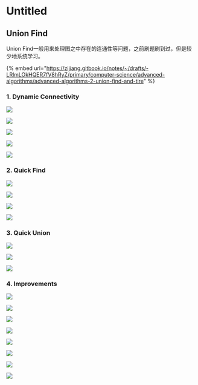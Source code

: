 # Untitled

## Union Find

Union Find一般用来处理图之中存在的连通性等问题，之前刷题刷到过，但是较少地系统学习。

{% embed url="https://zijiang.gitbook.io/notes/~/drafts/-LRlmLOkHQER7fV8hRyZ/primary/computer-science/advanced-algorithms/advanced-algorithms-2-union-find-and-tire" %}

### 1. Dynamic Connectivity

![](../../.gitbook/assets/screen-shot-2018-11-20-at-11.15.44-am.png)

![](../../.gitbook/assets/screen-shot-2018-11-20-at-11.17.06-am.png)

![](../../.gitbook/assets/screen-shot-2018-11-20-at-11.17.37-am.png)

![](../../.gitbook/assets/screen-shot-2018-11-20-at-11.18.15-am.png)

![](../../.gitbook/assets/screen-shot-2018-11-20-at-11.19.36-am.png)

### 2. Quick Find

![](../../.gitbook/assets/screen-shot-2018-11-20-at-11.20.58-am.png)

![](../../.gitbook/assets/screen-shot-2018-11-20-at-11.21.48-am.png)

![](../../.gitbook/assets/screen-shot-2018-11-20-at-11.23.16-am.png)

![](../../.gitbook/assets/screen-shot-2018-11-20-at-11.24.03-am.png)

### 3. Quick Union

![](../../.gitbook/assets/screen-shot-2018-11-20-at-11.24.53-am.png)

![](../../.gitbook/assets/screen-shot-2018-11-20-at-11.25.16-am.png)

![](../../.gitbook/assets/screen-shot-2018-11-20-at-11.28.37-am.png)

### 4. Improvements

![](../../.gitbook/assets/screen-shot-2018-11-20-at-11.29.23-am.png)

![](../../.gitbook/assets/screen-shot-2018-11-20-at-11.29.47-am.png)

![](../../.gitbook/assets/screen-shot-2018-11-20-at-11.30.07-am.png)

![](../../.gitbook/assets/screen-shot-2018-11-20-at-11.30.32-am.png)

![](../../.gitbook/assets/screen-shot-2018-11-20-at-11.30.53-am.png)

![](../../.gitbook/assets/screen-shot-2018-11-20-at-11.31.10-am.png)

![](../../.gitbook/assets/screen-shot-2018-11-20-at-11.31.28-am.png)

![](../../.gitbook/assets/screen-shot-2018-11-20-at-11.31.45-am.png)

